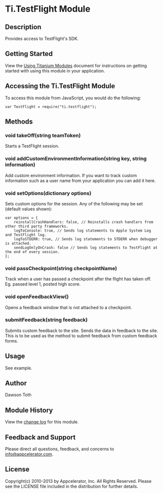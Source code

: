 # Ti.TestFlight Module

## Description

Provides access to TestFlight's SDK.

## Getting Started

View the [Using Titanium Modules](http://docs.appcelerator.com/titanium/latest/#!/guide/Using_Titanium_Modules) document for instructions on getting
started with using this module in your application.

## Accessing the Ti.TestFlight Module

To access this module from JavaScript, you would do the following:

	var TestFlight = require("ti.testflight");

## Methods

### void takeOff(string teamToken)
Starts a TestFlight session.

### void addCustomEnvironmentInformation(string key, string information)
Add custom environment information. If you want to track custom information such as a user name from your application you can add it here.

### void setOptions(dictionary options)
Sets custom options for the session. Any of the following may be set (default values shown):

	var options = {
		reinstallCrashHandlers: false, // Reinstalls crash handlers from other third party frameworks.
		logToConsole: true, // Sends log statements to Apple System Log and TestFlight log.
		logToSTDERR: true, // Sends log statements to STDERR when debugger is attached.
		sendLogOnlyOnCrash: false // Sends log statements to TestFlight at the end of every session.
	};

### void passCheckpoint(string checkpointName)
Track when a user has passed a checkpoint after the flight has taken off. Eg. passed level 1, posted high score.

### void openFeedbackView()
Opens a feedback window that is not attached to a checkpoint.

### submitFeedback(string feedback)
Submits custom feedback to the site. Sends the data in feedback to the site. This is to be used as the method to submit feedback from custom feedback forms.

## Usage
See example.

## Author
Dawson Toth

## Module History
View the [change log](changelog.html) for this module.

## Feedback and Support
Please direct all questions, feedback, and concerns to [info@appcelerator.com](mailto:info@appcelerator.com?subject=iOS%20TestFlight%20Module).

## License
Copyright(c) 2010-2013 by Appcelerator, Inc. All Rights Reserved. Please see the LICENSE file included in the distribution for further details.